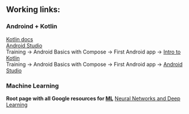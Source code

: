 ## Working links:
### Androind + Kotlin
[Kotlin docs](https://kotlinlang.org/docs/home.html)  
[Android Studio](https://developer.android.com/studio/write)  
Training -> Android Basics with Compose -> First Android app -> [Intro to Kotlin](https://developer.android.com/courses/pathways/android-basics-compose-unit-1-pathway-1)  
Training -> Android Basics with Compose -> First Android app -> [Android Studio](https://developer.android.com/courses/pathways/android-basics-compose-unit-1-pathway-2#codelab-https://developer.android.com/codelabs/basic-android-kotlin-compose-first-app)  
### Machine Learning
**Root page with all Google resources for [ML](https://www.tensorflow.org/resources/learn-ml)**
[Neural Networks and Deep Learning](http://neuralnetworksanddeeplearning.com/index.html)
